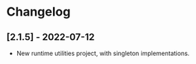 # Changelog

<!-- Do not change the line immediately below this comment, the build system will replace it with the actual version and date. -->

## [2.1.5] - 2022-07-12

- New runtime utilities project, with singleton implementations.